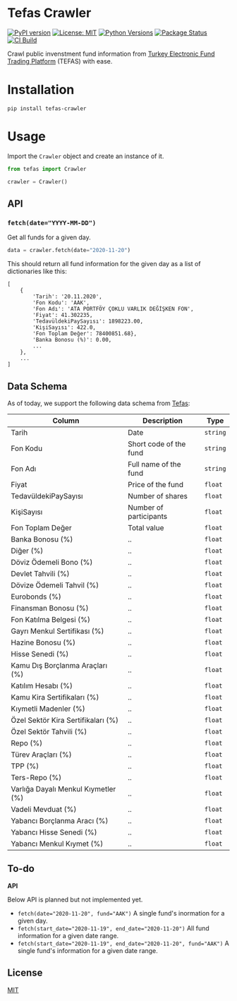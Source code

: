 # Tefas Crawler

[![PyPI version](https://badge.fury.io/py/tefas-crawler.svg)](https://pypi.org/project/tefas-crawler)
[![License: MIT](https://img.shields.io/badge/License-MIT-yellow.svg)](https://opensource.org/licenses/MIT)
[![Python Versions](https://img.shields.io/pypi/pyversions/tefas-crawler)](https://pypi.org/project/tefas-crawler)
[![Package Status](https://img.shields.io/pypi/status/tefas-crawler)](https://pypi.org/project/tefas-crawler)
[![CI Build](https://github.com/burakyilmaz321/tefas-crawler/workflows/Python%20package/badge.svg)](https://github.com/burakyilmaz321/tefas-crawler/actions)

Crawl public invenstment fund information from [Turkey Electronic Fund Trading Platform](https://www.tefas.gov.tr) (TEFAS) with ease.

# Installation

```
pip install tefas-crawler
```

# Usage

Import the `Crawler` object and create an instance of it.

```python
from tefas import Crawler

crawler = Crawler()
```

## API

### `fetch(date="YYYY-MM-DD")`

Get all funds for a given day.

```python
data = crawler.fetch(date="2020-11-20")
```

This should return all fund information for the given day as a list of dictionaries like this:

```
[
    {
        'Tarih': '20.11.2020',
        'Fon Kodu': 'AAK',
        'Fon Adı': 'ATA PORTFÖY ÇOKLU VARLIK DEĞİŞKEN FON',
        'Fiyat': 41.302235,
        'TedavüldekiPaySayısı': 1898223.00,
        'KişiSayısı': 422.0,
        'Fon Toplam Değer': 78400851.68},
        'Banka Bonosu (%)': 0.00,
        ...
    },
    ...
]
```

## Data Schema

As of today, we support the following data schema from [Tefas](https://www.tefas.gov.tr):

| Column | Description | Type |
|---|---|---|
| Tarih | Date | `string`|
| Fon Kodu | Short code of the fund | `string` |
| Fon Adı | Full name of the fund | `string` |
| Fiyat | Price of the fund | `float` |
| TedavüldekiPaySayısı | Number of shares | `float` |
| KişiSayısı | Number of participants | `float` |
| Fon Toplam Değer | Total value | `float` |
| Banka Bonosu (%) | .. | `float` |
| Diğer (%) | .. | `float` |
| Döviz Ödemeli Bono (%) | .. | `float` |
| Devlet Tahvili (%) | .. | `float` |
| Dövize Ödemeli Tahvil (%) | .. | `float` |
| Eurobonds (%) | .. | `float` |
| Finansman Bonosu (%) | .. | `float` |
| Fon Katılma Belgesi (%) | .. | `float` |
| Gayrı Menkul Sertifikası (%) | .. | `float` |
| Hazine Bonosu (%) | .. | `float` |
| Hisse Senedi (%) | .. | `float` |
| Kamu Dış Borçlanma Araçları (%) | .. | `float` |
| Katılım Hesabı (%) | .. | `float` |
| Kamu Kira Sertifikaları (%) | .. | `float` |
| Kıymetli Madenler (%) | .. | `float` |
| Özel Sektör Kira Sertifikaları (%) | .. | `float` |
| Özel Sektör Tahvili (%) | .. | `float` |
| Repo (%) | .. | `float` |
| Türev Araçları (%) | .. | `float` |
| TPP (%) | .. | `float` |
| Ters-Repo (%) | .. | `float` |
| Varlığa Dayalı Menkul Kıymetler (%) | .. | `float` |
| Vadeli Mevduat (%) | .. | `float` |
| Yabancı Borçlanma Aracı (%) | .. | `float` |
| Yabancı Hisse Senedi (%) | .. | `float` |
| Yabancı Menkul Kıymet (%) | .. | `float` |

## To-do

**API**

Below API is planned but not implemented yet.

- `fetch(date="2020-11-20", fund="AAK")` A single fund's inormation for a given day.
- `fetch(start_date="2020-11-19", end_date="2020-11-20")` All fund information for a given date range.
- `fetch(start_date="2020-11-19", end_date="2020-11-20", fund="AAK")` A single fund's information for a given date range.

## License

[MIT](LICENSE)
